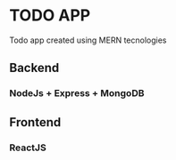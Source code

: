 # TODO APP
Todo app created using MERN tecnologies

## Backend
<h3><b>NodeJs + Express + MongoDB</b></h3>

## Frontend
<h3><b>ReactJS</b></h3>
